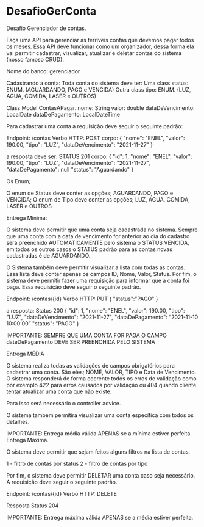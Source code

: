 # DesafioGerConta

Desafio Gerenciador de contas.

Faça uma API para gerenciar as terríveis contas que devemos pagar todos os meses. Essa API deve funcionar como um organizador, dessa forma ela vai permitir cadastrar, visualizar, atualizar e deletar contas do sistema (nosso famoso CRUD).

Nome do banco: gerenciador

Cadastrando a conta:
Toda conta do sistema deve ter:
Uma class status: ENUM.  (AGUARDANDO, PAGO e VENCIDA)
Outra class tipo: ENUM. (LUZ, AGUA, COMIDA, LASER e OUTROS)

Class Model ContasAPagar.
nome: String
valor: double
dataDeVencimento: LocalDate
dataDePagamento: LocalDateTime


Para cadastrar uma conta a requisição deve seguir o seguinte padrão:

Endpoint: /contas
Verbo HTTP: POST
corpo:
{
"nome": "ENEL",
"valor": 190.00,
"tipo": "LUZ",
"dataDeVencimento": "2021-11-27"
}

a resposta deve ser:
STATUS 201
corpo:
{
"id": 1,
"nome": "ENEL",
"valor": 190.00,
"tipo": "LUZ",
"dataDeVencimento": "2021-11-27",
"dataDePagamento": null
"status": "Aguardando"
}

Os Enum;

O enum de Status deve conter as opções; AGUARDANDO, PAGO e VENCIDA;
O enum de Tipo deve conter as opções; LUZ, AGUA, COMIDA, LASER e OUTROS

Entrega Mínima:

O sistema deve permitir que uma conta seja cadastrada no sistema. Sempre que uma conta com a data de vencimento for anterior ao dia do cadastro será preenchido AUTOMATICAMENTE pelo sistema o STATUS VENCIDA, em todos os outros casos o STATUS padrão para as contas novas cadastradas é de AGUARDANDO.

O Sistema também deve permitir visualizar a lista com todas as contas. Essa lista deve conter apenas os campos ID, Nome, Valor, Status.
Por fim, o sistema deve permitir fazer uma requisição para informar que a conta foi paga. Essa requisição deve seguir o seguinte padrão.

Endpoint: /contas/{id}
Verbo HTTP: PUT
{
"status":"PAGO"
}

a resposta:
Status 200
{
"id": 1,
"nome": "ENEL",
"valor": 190.00,
"tipo": "LUZ",
"dataDeVencimento": "2021-11-27",
"dataDePagamento": “2021-11-10 10:00:00”
"status": "PAGO"
}

IMPORTANTE: SEMPRE QUE UMA CONTA FOR PAGA O CAMPO dateDePagamento DEVE SER PREENCHIDA PELO SISTEMA

Entrega MÉDIA

O sistema realiza todas as validações de campos obrigatórios para cadastrar uma conta. São eles; NOME, VALOR, TIPO e Data de Vencimento.
O sistema responderá de forma coerente todos os erros de validação como por exemplo 422 para erros causados por validação ou 404 quando cliente tentar atualizar uma conta que não existe.

Para isso será necessário o controller advice.

O sistema também permitirá visualizar uma conta específica com todos os detalhes.

IMPORTANTE: Entrega média válida APENAS se a mínima estiver perfeita.
Entrega Maxima.

O sistema deve permitir que sejam feitos alguns filtros na lista de contas.

1 - filtro de contas por status
2 - filtro de contas por tipo

Por fim, o sistema deve permitir DELETAR uma conta caso seja necessário. A requisição deve seguir o seguinte padrão.

Endpoint: /contas/{id}
Verbo HTTP: DELETE

Resposta Status 204

IMPORTANTE: Entrega máxima válida APENAS se a média estiver perfeita.
